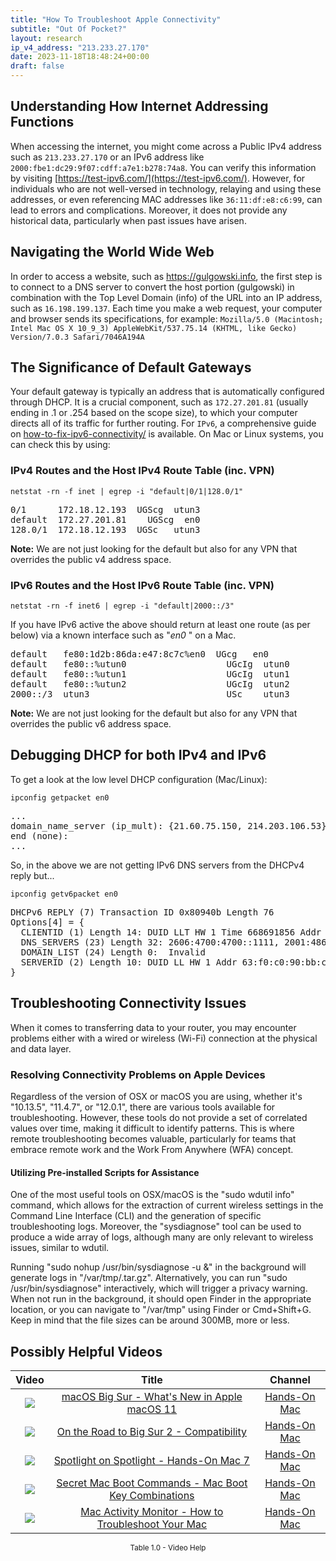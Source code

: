 ```yaml
---
title: "How To Troubleshoot Apple Connectivity"
subtitle: "Out Of Pocket?"
layout: research
ip_v4_address: "213.233.27.170"
date: 2023-11-18T18:48:24+00:00
draft: false
---
```


## Understanding How Internet Addressing Functions

When accessing the internet, you might come across a Public IPv4 address such as ```213.233.27.170``` or an IPv6 address like ```2000:fbe1:dc29:9f07:cdff:a7e1:b278:74a8```. You can verify this information by visiting [https://test-ipv6.com/](https://test-ipv6.com/). However, for individuals who are not well-versed in technology, relaying and using these addresses, or even referencing MAC addresses like ```36:11:df:e8:c6:99```, can lead to errors and complications. Moreover, it does not provide any historical data, particularly when past issues have arisen.
## Navigating the World Wide Web
In order to access a website, such as https://gulgowski.info, the first step is to connect to a DNS server to convert the host portion (gulgowski) in combination with the Top Level Domain (info) of the URL into an IP address, such as ```16.198.199.137```. Each time you make a web request, your computer and browser sends its specifications, for example:
```Mozilla/5.0 (Macintosh; Intel Mac OS X 10_9_3) AppleWebKit/537.75.14 (KHTML, like Gecko) Version/7.0.3 Safari/7046A194A```
## The Significance of Default Gateways
Your default gateway is typically an address that is automatically configured through DHCP. It is a crucial component, such as ```172.27.201.81``` (usually ending in .1 or .254 based on the scope size), to which your computer directs all of its traffic for further routing. For ```IPv6```, a comprehensive guide on [how-to-fix-ipv6-connectivity/](/blog/how-to-fix-ipv6-connectivity/) is available. On Mac or Linux systems, you can check this by using:
<br>
### IPv4 Routes and the Host IPv4 Route Table (inc. VPN)
```netstat -rn -f inet | egrep -i "default|0/1|128.0/1"```

<pre>
0/1      172.18.12.193  UGScg  utun3
default  172.27.201.81    UGScg  en0
128.0/1  172.18.12.193  UGSc   utun3</pre>

**Note:** We are not just looking for the default but also for any VPN that overrides the public v4 address space.

### IPv6 Routes and the Host IPv6 Route Table (inc. VPN)
```netstat -rn -f inet6 | egrep -i "default|2000::/3"```

If you have IPv6 active the above should return at least one route (as per below) via a known interface such as "_en0_ " on a Mac. 

<pre>
default   fe80:1d2b:86da:e47:8c7c%en0  UGcg   en0
default   fe80::%utun0                   UGcIg  utun0
default   fe80::%utun1                   UGcIg  utun1
default   fe80::%utun2                   UGcIg  utun2
2000::/3  utun3                          USc    utun3</pre>

**Note:** We are not just looking for the default but also for any VPN that overrides the public v6 address space.
<br>

## Debugging DHCP for both IPv4 and IPv6

To get a look at the low level DHCP configuration (Mac/Linux): 

```ipconfig getpacket en0```

<pre>
...
domain_name_server (ip_mult): {21.60.75.150, 214.203.106.53}
end (none):
...</pre>

So, in the above we are not getting IPv6 DNS servers from the DHCPv4 reply but...

```ipconfig getv6packet en0```

<pre>
DHCPv6 REPLY (7) Transaction ID 0x80940b Length 76
Options[4] = {
  CLIENTID (1) Length 14: DUID LLT HW 1 Time 668691856 Addr 36:11:df:e8:c6:99
  DNS_SERVERS (23) Length 32: 2606:4700:4700::1111, 2001:4860:4860::8844
  DOMAIN_LIST (24) Length 0:  Invalid
  SERVERID (2) Length 10: DUID LL HW 1 Addr 63:f0:c0:90:bb:ce
}</pre>




## Troubleshooting Connectivity Issues 
When it comes to transferring data to your router, you may encounter problems either with a wired or wireless (Wi-Fi) connection at the physical and data layer.
### Resolving Connectivity Problems on Apple Devices 
Regardless of the version of OSX or macOS you are using, whether it's "10.13.5", "11.4.7", or "12.0.1", there are various tools available for troubleshooting. However, these tools do not provide a set of correlated values over time, making it difficult to identify patterns. This is where remote troubleshooting becomes valuable, particularly for teams that embrace remote work and the Work From Anywhere (WFA) concept.
#### Utilizing Pre-installed Scripts for Assistance 
One of the most useful tools on OSX/macOS is the "sudo wdutil info" command, which allows for the extraction of current wireless settings in the Command Line Interface (CLI) and the generation of specific troubleshooting logs. Moreover, the "sysdiagnose" tool can be used to produce a wide array of logs, although many are only relevant to wireless issues, similar to wdutil.

Running "sudo nohup /usr/bin/sysdiagnose -u &" in the background will generate logs in "/var/tmp/<blah>.tar.gz". Alternatively, you can run "sudo /usr/bin/sysdiagnose" interactively, which will trigger a privacy warning. When not run in the background, it should open Finder in the appropriate location, or you can navigate to "/var/tmp" using Finder or Cmd+Shift+G. Keep in mind that the file sizes can be around 300MB, more or less.
## Possibly Helpful Videos

<link href="/plugins/lity/css/lity.min.css" rel="stylesheet">
<script src="/plugins/lity/js/lity.min.js"></script>
<div class="table1-start"></div>

|Video | Title | Channel |
| :---: | :---: | :---: |
|<a href="https://www.youtube.com/watch?v=JMKi6o9kaZI" data-lity><img src="https://i.ytimg.com/vi/JMKi6o9kaZI/default.jpg" class="img-fluid"></a>|<a href="https://www.youtube.com/watch?v=JMKi6o9kaZI" data-lity>macOS Big Sur - What&#39;s New in Apple macOS 11</a>|<a target="_blank" href="https://www.youtube.com/channel/UCg43DP8MdHVcl4rFK_delBg" >Hands-On Mac</a>|
|<a href="https://www.youtube.com/watch?v=HEbK-Tignuc" data-lity><img src="https://i.ytimg.com/vi/HEbK-Tignuc/default.jpg" class="img-fluid"></a>|<a href="https://www.youtube.com/watch?v=HEbK-Tignuc" data-lity>On the Road to Big Sur 2 - Compatibility</a>|<a target="_blank" href="https://www.youtube.com/channel/UCg43DP8MdHVcl4rFK_delBg" >Hands-On Mac</a>|
|<a href="https://www.youtube.com/watch?v=RslZ4W1EPqk" data-lity><img src="https://i.ytimg.com/vi/RslZ4W1EPqk/default.jpg" class="img-fluid"></a>|<a href="https://www.youtube.com/watch?v=RslZ4W1EPqk" data-lity>Spotlight on Spotlight - Hands-On Mac 7</a>|<a target="_blank" href="https://www.youtube.com/channel/UCg43DP8MdHVcl4rFK_delBg" >Hands-On Mac</a>|
|<a href="https://www.youtube.com/watch?v=VwNYWAxHCgM" data-lity><img src="https://i.ytimg.com/vi/VwNYWAxHCgM/default.jpg" class="img-fluid"></a>|<a href="https://www.youtube.com/watch?v=VwNYWAxHCgM" data-lity>Secret Mac Boot Commands - Mac Boot Key Combinations</a>|<a target="_blank" href="https://www.youtube.com/channel/UCg43DP8MdHVcl4rFK_delBg" >Hands-On Mac</a>|
|<a href="https://www.youtube.com/watch?v=TWzWd_DiaJ0" data-lity><img src="https://i.ytimg.com/vi/TWzWd_DiaJ0/default.jpg" class="img-fluid"></a>|<a href="https://www.youtube.com/watch?v=TWzWd_DiaJ0" data-lity>Mac Activity Monitor - How to Troubleshoot Your Mac</a>|<a target="_blank" href="https://www.youtube.com/channel/UCg43DP8MdHVcl4rFK_delBg" >Hands-On Mac</a>|

<center><small>Table 1.0 - Video Help</small></center>
 <br>
<div class="table1-end"></div>
<script type="text/javascript">
(function() {
    $('div.table1-start').nextUntil('div.table1-end', 'table').addClass('table thead-dark table-striped table-responsive rounded').attr('id', 't1');
    $('#t1').find('thead').addClass('thead-dark');
})();
</script>
